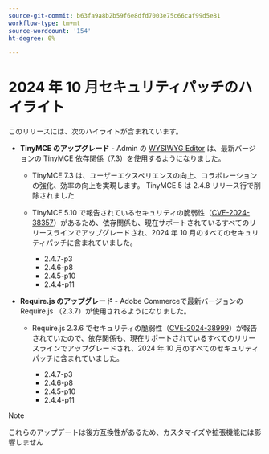 ```yaml
---
source-git-commit: b63fa9a8b2b59f6e8dfd7003e75c66caf99d5e81
workflow-type: tm+mt
source-wordcount: '154'
ht-degree: 0%

---
```

# 2024 年 10 月セキュリティパッチのハイライト

このリリースには、次のハイライトが含まれています。

* **TinyMCE のアップグレード** - Admin の [WYSIWYG Editor](https://experienceleague.adobe.com/en/docs/commerce-admin/content-design/wysiwyg/editor) は、最新バージョンの TinyMCE 依存関係（7.3&#x200B;）を使用するようになりました。

   * TinyMCE 7.3 は、ユーザーエクスペリエンスの向上、コラボレーションの強化、効率の向上を実現します。 TinyMCE 5 は 2.4.8 リリース行で削除されました&#x200B;

   * TinyMCE 5.10 で報告されているセキュリティの脆弱性（[CVE-2024-38357](https://nvd.nist.gov/vuln/detail/CVE-2024-38357)）があるため、依存関係も、現在サポートされているすべてのリリースラインでアップグレードされ、2024 年 10 月のすべてのセキュリティパッチに含まれていました。

      * 2.4.7-p3
      * 2.4.6-p8
      * 2.4.5-p10
      * 2.4.4-p11

* **Require.js のアップグレード** - Adobe Commerceで最新バージョンの Require.js （2.3.7）が使用されるようになりました。

   * Require.js 2.3.6 でセキュリティの脆弱性（[CVE-2024-38999](https://nvd.nist.gov/vuln/detail/CVE-2024-38999)）が報告されていたので、依存関係も、現在サポートされているすべてのリリースラインでアップグレードされ、2024 年 10 月のすべてのセキュリティパッチに含まれていました。

      * 2.4.7-p3
      * 2.4.6-p8
      * 2.4.5-p10
      * 2.4.4-p11

>[!NOTE]
>
>これらのアップデートは後方互換性があるため、カスタマイズや拡張機能には影響しません&#x200B;
